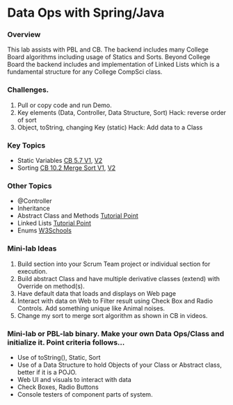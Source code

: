 # Data Ops with Spring/Java

### Overview
This lab assists with PBL and CB.  The backend includes many College Board algorithms including usage of Statics and Sorts.  Beyond College Board the backend includes and implementation of Linked Lists which is a fundamental structure for any College CompSci class.

### Challenges.
1. Pull or copy code and run Demo.
2. Key elements (Data, Controller, Data Structure, Sort)
   Hack: reverse order of sort
3. Object, toString, changing Key (static)
   Hack: Add data to a Class

### Key Topics
* Static Variables [CB 5.7 V1](https://apclassroom.collegeboard.org/8/home?apd=2gde84qri5&unit=5), [V2](https://apclassroom.collegeboard.org/8/home?apd=2gde84qri5&unit=5)
* Sorting [CB 10.2 Merge Sort V1](https://apclassroom.collegeboard.org/8/home?apd=14ybgme7em&unit=10), [V2](https://apclassroom.collegeboard.org/8/home?apd=yrqb7lfza1&unit=10)
### Other Topics
* @Controller
* Inheritance
* Abstract Class and Methods [Tutorial Point](https://www.tutorialspoint.com/java/java_abstraction.htm)
* Linked Lists [Tutorial Point](https://www.tutorialspoint.com/data_structures_algorithms/linked_list_algorithms.htm)
* Enums [W3Schools](https://www.w3schools.com/java/java_enums.asp)


### Mini-lab Ideas
1. Build  section into your Scrum Team project or individual section for execution.
2. Build abstract Class and have multiple derivative classes (extend) with Override on method(s).
3. Have default data that loads and displays on Web page
4. Interact with data on Web to Filter result using Check Box and Radio Controls.  Add something unique like Animal noises.
5. Change my sort to merge sort algorithm as shown in CB in videos.


### Mini-lab or PBL-lab binary.  Make your own Data Ops/Class and initialize it. Point criteria follows...
* Use of toString(), Static, Sort
* Use of a Data Structure to hold Objects of your Class or Abstract class, better if it is a POJO.
* Web UI and visuals to interact with data
* Check Boxes, Radio Buttons
* Console testers of component parts of system.
